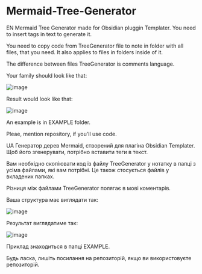 # Mermaid-Tree-Generator
EN
Mermaid Tree Generator made for Obsidian pluggin Templater.  You need to insert tags in text to generate it.

You need to copy code from TreeGenerator file to note in folder with all files, that you need. It also applies to files in folders inside of it.

The difference between files TreeGenerator is comments language.

Your family should look like that:

![image](https://github.com/user-attachments/assets/1792ece9-9174-4ad1-ab07-338a6d5ba323)

Result would look like that:

![image](https://github.com/user-attachments/assets/2c581351-7fdf-4f26-a8f2-6eb05bee8cdb)

An example is in EXAMPLE folder.

Pleae, mention repository, if you'll use code.

UA
Генератор дерев Mermaid, створений для плагіна Obsidian Templater. Щоб його згенерувати, потрібно вставити теги в текст.

Вам необхідно скопіювати код із файлу TreeGenerator у нотатку в папці з усіма файлами, які вам потрібні. Це також стосується файлів у вкладених папках.

Різниця між файлами TreeGenerator полягає в мові коментарів.

Ваша структура має виглядати так:

![image](https://github.com/user-attachments/assets/1792ece9-9174-4ad1-ab07-338a6d5ba323)

Результат виглядатиме так:

![image](https://github.com/user-attachments/assets/2c581351-7fdf-4f26-a8f2-6eb05bee8cdb)

Приклад знаходиться в папці EXAMPLE.

Будь ласка, лишіть посилання на репозиторій, якщо ви використовуєте репозиторій.

